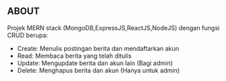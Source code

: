## ABOUT
Projek MERN stack (MongoDB,ExpressJS,ReactJS,NodeJS) dengan fungsi CRUD berupa:
* Create: Menulis postingan berita dan mendaftarkan akun
* Read: Membaca berita yang telah ditulis
* Update: Mengupdate berita dan akun lain (Bagi admin)
* Delete: Menghapus berita dan akun (Hanya untuk admin)
